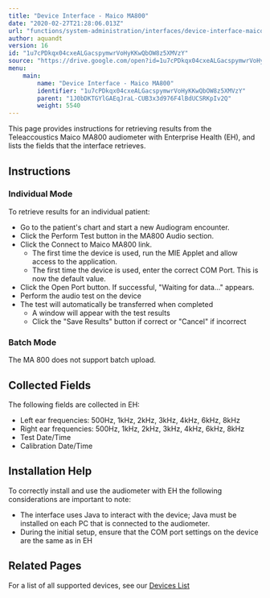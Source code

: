 ```yaml
---
title: "Device Interface - Maico MA800"
date: "2020-02-27T21:28:06.013Z"
url: "functions/system-administration/interfaces/device-interface-maico-ma800.html"
author: aquandt
version: 16
id: "1u7cPDkqx04cxeALGacspymwrVoHyKKwQbOW8z5XMVzY"
source: "https://drive.google.com/open?id=1u7cPDkqx04cxeALGacspymwrVoHyKKwQbOW8z5XMVzY"
menu:
    main:
        name: "Device Interface - Maico MA800"
        identifier: "1u7cPDkqx04cxeALGacspymwrVoHyKKwQbOW8z5XMVzY"
        parent: "1J0bDKTGYlGAEqJraL-CUB3x3d976F4lBdUCSRKpIv2Q"
        weight: 5540
---
```

This page provides instructions for retrieving results from the Teleaccoustics Maico MA800 audiometer with Enterprise Health (EH), and lists the fields that the interface retrieves.

## Instructions

### Individual Mode

To retrieve results for an individual patient:

* Go to the patient's chart and start a new Audiogram encounter.
* Click the Perform Test button in the MA800 Audio section.
* Click the Connect to Maico MA800 link.
    * The first time the device is used, run the MIE Applet and allow access to the application.
    * The first time the device is used, enter the correct COM Port. This is now the default value.
* Click the Open Port button. If successful, "Waiting for data..." appears.
* Perform the audio test on the device
* The test will automatically be transferred when completed
    * A window will appear with the test results
    * Click the "Save Results" button if correct or "Cancel" if incorrect

### Batch Mode

The MA 800 does not support batch upload.

## Collected Fields

The following fields are collected in EH:

* Left ear frequencies: 500Hz, 1kHz, 2kHz, 3kHz, 4kHz, 6kHz, 8kHz
* Right ear frequencies: 500Hz, 1kHz, 2kHz, 3kHz, 4kHz, 6kHz, 8kHz
* Test Date/Time
* Calibration Date/Time

## Installation Help

To correctly install and use the audiometer with EH the following considerations are important to note:

* The interface uses Java to interact with the device; Java must be installed on each PC that is connected to the audiometer.
* During the initial setup, ensure that the COM port settings on the device are the same as in EH

## Related Pages

For a list of all supported devices, see our [Devices List](../../../resources/system-specifications/interface-specifications.html)

